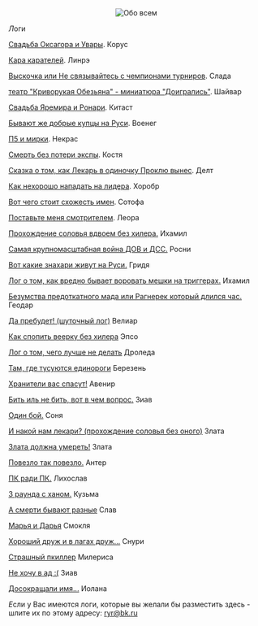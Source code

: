&nbsp;
<p style='text-align: center'>
    <img src="/img/tit_about_all.gif" alt='Обо всем' />
</p>

<i class="letter letter-l">Л</i>оги

<a href="/files/txtlogs/SvadvaUVARA&OKSAGOR.txt" target="_blank">Свадьба Оксагора и Увары</a>.
Корус

<a href="/files/txtlogs/kara_pk.txt" target="_blank">Кара карателей</a>.
Линрэ

<a href="/files/txtlogs/champion_fight.txt" target="_blank">Выскочка или Не связывайтесь с чемпионами турниров</a>.
Слада

<a href="/files/txtlogs/dishold.txt" target="_blank">театр "Криворукая Обезьяна" - миниатюра "Доигрались"</a>.
Шайвар

<a href="/files/txtlogs/marriage.txt" target="_blank">Свадьба Яремира и Ронари</a>.
Китаст

<a href="/files/txtlogs/naemniy_voin.txt" target="_blank">Бывают же добрые купцы на Руси</a>.
Военег

<a href="/files/txtlogs/mirkp5.txt" target="_blank">П5 и мирки</a>.
Некрас

<a href="/files/txtlogs/kostya.txt" target="_blank">Смерть без потери экспы</a>.
Костя

<a href="/files/txtlogs/prokla_solo.txt" target="_blank">Сказка о том, как Лекарь в одиночку Проклю вынес</a>.
Делт

<a href="/files/txtlogs/horobr.txt" target="_blank">Как нехорошо нападать на лидера</a>.
Хоробр

<a href="/files/txtlogs/sotofa.txt" target="_blank">Вот чего стоит схожесть имен</a>.
Сотофа

<a href="/files/txtlogs/LeoraRIP.txt" target="_blank">Поставьте меня смотрителем</a>.
Леора

<a href="/files/txtlogs/2onsolov.txt" target="_blank">Прохождение соловья вдвоем без хилера.</a>
Ихамил

<a href="/files/txtlogs/big_war.txt" target="_blank">Самая крупномасштабная война ДОВ и ДСС.</a>
Росни

<a href="/files/txtlogs/gridya.txt" target="_blank">Вот какие знахари живут на Руси.</a>
Гридя

<a href="/files/txtlogs/ihamil.txt" target="_blank">Лог о том, как вредно бывает воровать мешки на триггерах.</a>
Ихамил

<a href="/files/txtlogs/ragnarek.txt" target="_blank">Безумства предоткатного мада или Рагнерек который длился час.</a>
Геодар

<a href="/files/txtlogs/prikol.txt" target="_blank">Да пребудет! (шуточный лог)</a>
Велиар

<a href="/files/txtlogs/veerka.txt" target="_blank">Как спопить веерку без хилера</a>
Эпсо

<a href="/files/txtlogs/droleda.txt" target="_blank">Лог о том, чего лучше не делать</a>
Дроледа

<a href="/files/txtlogs/edinorogi.txt" target="_blank">Там, где тусуются единороги</a>
Березень

<a href="/files/txtlogs/hran.txt" target="_blank">Хранители вас спасут!</a>
Авенир

<a href="/files/txtlogs/laguna.txt" target="_blank">Бить иль не бить, вот в чем вопрос.</a>
Зиав

<a href="/files/txtlogs/1fight.txt" target="_blank">Один бой.</a>
Соня

<a href="/files/txtlogs/solovey_w-o_healer.txt" target="_blank">И накой нам лекари? (прохождение соловья без оного)</a>
Злата

<a href="/files/txtlogs/zlata_must_die.txt" target="_blank">Злата должна умереть!</a>
Злата

<a href="/files/txtlogs/on_the_edge.txt" target="_blank">Повезло так повезло.</a>
Антер

<a href="/files/txtlogs/beorn.txt" target="_blank">ПК ради ПК.</a>
Лихослав

<a href="/files/txtlogs/han.txt" target="_blank">3 раунда с ханом.</a>
Кузьма

<a href="/files/txtlogs/death.txt" target="_blank">А смерти бывают разные</a>
Слав

<a href="/files/txtlogs/daria.txt" target="_blank">Марья и Дарья</a>
Смокля

<a href="/files/txtlogs/polov.txt" target="_blank">Хороший друж и в лагах друж...</a>
Снури

<a href="/files/txtlogs/nahal.txt" target="_blank">Страшный пкиллер</a>
Милериса

<a href="/files/txtlogs/newb.txt" target="_blank">Не хочу в ад :(</a>
Зиав

<a href="/files/txtlogs/crazy.txt" target="_blank">Досокращали имя...</a>
Иолана

<p class='mt-4'>
<i class="letter letter-e">Е</i>сли у Вас имеются логи, которые вы желали бы разместить здесь - шлите их по этому адресу:
    <a href="mailto:ryr@bk.ru"> ryr@bk.ru</a>
</p>
